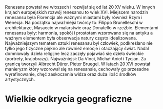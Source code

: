 Renesans powstał we włoszech i rozwijał się od lat 20 XV wieku. W innych krajach europejskich rozwój renesansu to wiek XVI. Miejscem narodzin renesansu była Florencja ale ważnymi miastami były również Rzym i Wenecja. Na początku najważniejsi twórcy to: Filippo Brunelleschi w architekturze, Masaccio w malarstwie oraz Donatello w rzeźbie. Elementami renesansu były: harmonia, spokój i prostotam wzorowano się na antyku a ważnym elementem była obserwacja natury często idealizowana. Najważniejszym tematem sztuki renesansu był człowiek, podkreślano nie tylko jego fizyczne piękno ale również emocje i otaczający świat. Nadal domniowały dzieła religijne lecz zaczęły pojawiać się dzieła świeckie (portrety, krajobrazy). Najważniejsi: Da Vinci, Michał Anioł i Tycjan. Za granicą tworzyli Albrecht Dürer, Pieter Bruegel. W latach 20 XVI powstał manieryzm który wzorował się na renesansie, cechowały go przesadne wyrafinowanie, chęć zaskoczenia widza oraz duża ilość środków artystycznych.
# Wielkie odkrycia geograficzne
